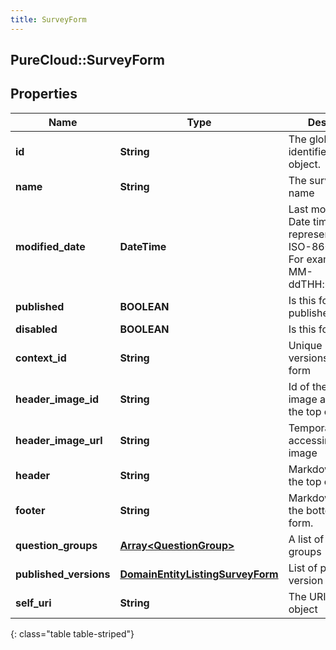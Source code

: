 ```yaml
---
title: SurveyForm
---
```

## PureCloud::SurveyForm

## Properties

|Name | Type | Description | Notes|
|------------ | ------------- | ------------- | -------------|
| **id** | **String** | The globally unique identifier for the object. | [optional] |
| **name** | **String** | The survey form name | |
| **modified_date** | **DateTime** | Last modified date. Date time is represented as an ISO-8601 string. For example: yyyy-MM-ddTHH:mm:ss.SSSZ | [optional] |
| **published** | **BOOLEAN** | Is this form published | [optional] |
| **disabled** | **BOOLEAN** | Is this form disabled | [optional] |
| **context_id** | **String** | Unique Id for all versions of this form | |
| **header_image_id** | **String** | Id of the header image appearing at the top of the form. | [optional] |
| **header_image_url** | **String** | Temporary URL for accessing header image | [optional] |
| **header** | **String** | Markdown text for the top of the form. | [optional] |
| **footer** | **String** | Markdown text for the bottom of the form. | [optional] |
| **question_groups** | [**Array&lt;QuestionGroup&gt;**](QuestionGroup.html) | A list of question groups | |
| **published_versions** | [**DomainEntityListingSurveyForm**](DomainEntityListingSurveyForm.html) | List of published version of this form | [optional] |
| **self_uri** | **String** | The URI for this object | [optional] |
{: class="table table-striped"}


